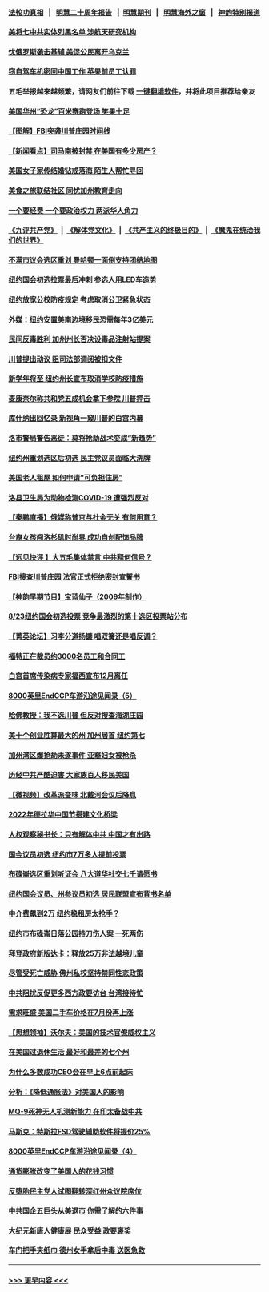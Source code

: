 #### [法轮功真相](https://github.com/gfw-breaker/truth/blob/master/README.md?t=0) &nbsp;&nbsp;|&nbsp;&nbsp; [明慧二十周年报告](https://github.com/gfw-breaker/mh-reports/blob/master/README.md?t=0) &nbsp;&nbsp;|&nbsp;&nbsp;[明慧期刊](https://github.com/gfw-breaker/mh-qikan) &nbsp;&nbsp;|&nbsp;&nbsp; [明慧海外之窗](https://github.com/gfw-breaker/mh-news/blob/master/README.md?t=0) &nbsp;&nbsp;|&nbsp;&nbsp; [神韵特别报道](https://github.com/gfw-breaker/mh-news/blob/master/shenyun.md?t=0)
#### [美将七中共实体列黑名单 涉航天研究机构](../pages/nsc412/n13808533.md?t=08240101) 
#### [忧俄罗斯袭击基辅 美促公民离开乌克兰](../pages/nsc412/n13808416.md?t=08240101) 
#### [窃自驾车机密回中国工作 苹果前员工认罪](../pages/nsc412/n13808034.md?t=08240101) 
#### 五毛举报越来越频繁，请网友们前往下载 [一键翻墙软件](https://github.com/gfw-breaker/ssr-accounts)，并将此项目推荐给亲友
#### [美国华州“恐龙”百米赛跑登场 笑果十足](../pages/nsc412/n13808218.md?t=08240101) 
#### [【图解】FBI突袭川普庄园时间线](../pages/nsc412/n13808112.md?t=08240101) 
#### [【新闻看点】司马南被封禁 在美国有多少房产？](../pages/nsc412/n13807882.md?t=08240101) 
#### [美国女子家传结婚钻戒落海 陌生人帮忙寻回](../pages/nsc412/n13808083.md?t=08240101) 
#### [美食之旅联结社区 同忧加州教育走向](../pages/nsc412/n13808180.md?t=08240101) 
#### [一个要经费 一个要政治权力 两派华人角力](../pages/nsc412/n13808155.md?t=08240101) 
#### [《九评共产党》](https://github.com/begood0513/9ping.md/blob/master/README.md) &nbsp;|&nbsp; [《解体党文化》](../../../../jtdwh.md/blob/master/README.md)  &nbsp;|&nbsp; [《共产主义的终极目的》](../../../../gczydzjmd.md/blob/master/README.md) &nbsp;|&nbsp; [《魔鬼在统治我们的世界》](../../../../mgztzwmdsj.md/blob/master/README.md) 
#### [不满市议会选区重划 曼哈顿一面倒支持团结地图](../pages/nsc412/n13808161.md?t=08240101) 
#### [纽约国会初选拉票最后冲刺 参选人用LED车造势](../pages/nsc412/n13808151.md?t=08240101) 
#### [纽约放宽公校防疫规定 考虑取消公卫紧急状态](../pages/nsc412/n13808168.md?t=08240101) 
#### [外媒：纽约安置美南边境移民恐需每年3亿美元](../pages/nsc412/n13808144.md?t=08240101) 
#### [民间反毒胜利 加州州长否决设毒品注射站提案](../pages/nsc412/n13808176.md?t=08240101) 
#### [川普提出动议 阻司法部调阅被扣文件](../pages/nsc412/n13808140.md?t=08240101) 
#### [新学年将至 纽约州长宣布取消学校防疫措施](../pages/nsc412/n13808048.md?t=08240101) 
#### [麦康奈尔称共和党五成机会拿下参院 川普抨击](../pages/nsc412/n13808029.md?t=08240101) 
#### [库什纳出回忆录 新视角一窥川普的白宫内幕](../pages/nsc412/n13807982.md?t=08240101) 
#### [洛市警局警告恶徒：莫将抢劫战术变成“新趋势”](../pages/nsc412/n13808120.md?t=08240101) 
#### [纽约州重划选区后初选 民主党议员面临大洗牌](../pages/nsc412/n13807801.md?t=08240101) 
#### [美国老人租屋 如何申请“可负担住房”](../pages/nsc412/n13808044.md?t=08240101) 
#### [洛县卫生局为动物检测COVID-19 遭强烈反对](../pages/nsc412/n13808024.md?t=08240101) 
#### [【秦鹏直播】俄媒称普京与杜金无关 有何用意？](../pages/nsc412/n13807973.md?t=08240101) 
#### [台裔女孩闯洛杉矶时尚界 成功自创配饰品牌](../pages/nsc412/n13807960.md?t=08240101) 
#### [【远见快评 】大五毛集体禁言 中共释何信号？](../pages/nsc412/n13807969.md?t=08240101) 
#### [FBI搜查川普庄园 法官正式拒绝密封宣誓书](../pages/nsc412/n13807911.md?t=08240101) 
#### [【神韵早期节目】宝蓝仙子（2009年制作）](../pages/nsc412/n13807949.md?t=08240101) 
#### [8/23纽约国会初选投票  竞争最激烈的第十选区投票站分布](../pages/nsc412/n13807968.md?t=08240101) 
#### [【菁英论坛】习李分道扬镳 唱双簧还是唱反调？](../pages/nsc412/n13807948.md?t=08240101) 
#### [福特正在裁员约3000名员工和合同工](../pages/nsc412/n13807927.md?t=08240101) 
#### [白宫首席传染病专家福西宣布12月离任](../pages/nsc412/n13807910.md?t=08240101) 
#### [8000英里EndCCP车游沿途见闻录（5）](../pages/nsc412/n13807745.md?t=08240101) 
#### [哈佛教授：我不选川普 但反对搜查海湖庄园](../pages/nsc412/n13807805.md?t=08240101) 
#### [美十个创业胜算最大的州 加州居首 纽约第七](../pages/nsc412/n13807711.md?t=08240101) 
#### [加州湾区爆抢劫未遂事件 亚裔妇女被枪杀](../pages/nsc412/n13807819.md?t=08240101) 
#### [历经中共严酷迫害 大家族百人移民美国](../pages/nsc412/n13802576.md?t=08240101) 
#### [【微视频】改革派变味 北戴河会议后降息](../pages/nsc412/n13807743.md?t=08240101) 
#### [2022年德拉华中国节搭建文化桥梁](../pages/nsc412/n13807810.md?t=08240101) 
#### [人权观察秘书长：只有解体中共 中国才有出路](../pages/nsc412/n13807770.md?t=08240101) 
#### [国会议员初选  纽约市7万多人提前投票](../pages/nsc412/n13807453.md?t=08240101) 
#### [布碌崙选区重划听证会 八大道华社交七千请愿书](../pages/nsc412/n13807470.md?t=08240101) 
#### [纽约国会议员、州参议员初选  居民联盟宣布背书名单](../pages/nsc412/n13807410.md?t=08240101) 
#### [中介费飙到2万 纽约稳租房太抢手？](../pages/nsc412/n13807401.md?t=08240101) 
#### [纽约市布碌崙日落公园持刀伤人案 一死两伤](../pages/nsc412/n13807403.md?t=08240101) 
#### [拜登政府新版达卡：释放25万非法越境儿童](../pages/nsc412/n13807387.md?t=08240101) 
#### [尽管受死亡威胁 佛州私校坚持禁同性恋政策](../pages/nsc412/n13807315.md?t=08240101) 
#### [中共阻扰反促更多西方政要访台 台湾接待忙](../pages/nsc412/n13807337.md?t=08240101) 
#### [需求旺盛 美国二手车价格在7月份再上涨](../pages/nsc412/n13807336.md?t=08240101) 
#### [【思想领袖】沃尔夫：美国的技术官僚威权主义](../pages/nsc412/n13798274.md?t=08240101) 
#### [在美国过退休生活 最好和最差的七个州](../pages/nsc412/n13807260.md?t=08240101) 
#### [为什么多数成功CEO会在早上6点前起床](../pages/nsc412/n13805603.md?t=08240101) 
#### [分析：《降低通胀法》对美国人的影响](../pages/nsc412/n13807179.md?t=08240101) 
#### [MQ-9死神无人机测新能力 在印太备战中共](../pages/nsc412/n13805652.md?t=08240101) 
#### [马斯克：特斯拉FSD驾驶辅助软件将提价25%](../pages/nsc412/n13807264.md?t=08240101) 
#### [8000英里EndCCP车游沿途见闻录（4）](../pages/nsc412/n13805546.md?t=08240101) 
#### [通货膨胀改变了美国人的花钱习惯](../pages/nsc412/n13807267.md?t=08240101) 
#### [反堕胎民主党人试图翻转深红州众议院席位](../pages/nsc412/n13807240.md?t=08240101) 
#### [中共国企五巨头从美退市 你需了解的六件事](../pages/nsc412/n13807245.md?t=08240101) 
#### [大纪元新唐人健康展 民众受益 政要褒奖](../pages/nsc412/n13806922.md?t=08240101) 
#### [车门把手夹纸巾 德州女手拿后中毒 送医急救](../pages/nsc412/n13807186.md?t=08240101) 

----
#### [ >>> 更早内容 <<< ](../indexes/nsc412-earlier.md)
